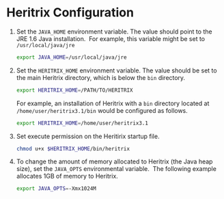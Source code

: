 # Heritrix Configuration

1.  Set the `JAVA_HOME` environment variable. The value should point to
    the JRE 1.6 Java installation.  For example, this variable might be
    set to `/usr/local/java/jre`
    ``` bash
    export JAVA_HOME=/usr/local/java/jre
    ```

2.  Set the `HERITRIX_HOME` environment variable. The value should be
    set to the main Heritrix directory, which is below the `bin`
    directory.
    ``` bash
    export HERITRIX_HOME=/PATH/TO/HERITRIX
    ```

    For example, an installation of Heritrix with a `bin` directory
    located at `/home/user/heritrix3.1/bin` would be configured as
    follows.
    ``` bash
    export HERITRIX_HOME=/home/user/heritrix3.1
    ```

3.  Set execute permission on the Heritirix startup file.
    ``` bash
    chmod u+x $HERITRIX_HOME/bin/heritrix
    ```

4.  To change the amount of memory allocated to Heritrix (the Java heap
    size), set the `JAVA_OPTS` environmental variable.  The following
    example allocates 1GB of memory to Heritrix.
    ``` bash
    export JAVA_OPTS=-Xmx1024M
    ```
